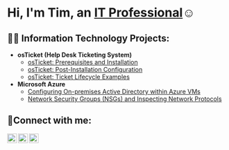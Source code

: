 <h1>Hi, I'm Tim, an <a href="https://www.linkedin.com/in/timothy-meyer-/?trk=public_profile-settings_edit-profile-content">IT Professional</a>☺</h1>

<h2>👨‍💻 Information Technology Projects:</h2>

- <b>osTicket (Help Desk Ticketing System)</b>
  - [osTicket: Prerequisites and Installation](https://github.com/TIm-the-IT-dad/osticket-prereqs)
  - [osTicket: Post-Installation Configuration](https://github.com/TIm-the-IT-dad/osticket-post-installation)
  - [osTicket: Ticket Lifecycle Examples](https://github.com/TIm-the-IT-dad/ticket-lifecycle)
- <b>Microsoft Azure</b>
  - [Configuring On-premises Active Directory within Azure VMs](https://github.com/TIm-the-IT-dad/configure-ad)
  - [Network Security Groups (NSGs) and Inspecting Network Protocols](https://github.com/TIm-the-IT-dad/azure-network-protocols)

<h2>🤳Connect with me:</h2>

[<img align="left" alt="Josh | Twitter" width="22px" src="https://cdn.jsdelivr.net/npm/simple-icons@v3/icons/twitter.svg" />][twitter]
[<img align="left" alt="Josh | LinkedIn" width="22px" src="https://cdn.jsdelivr.net/npm/simple-icons@v3/icons/linkedin.svg" />][linkedin]
[<img align="left" alt="Josh | Instagram" width="22px" src="https://cdn.jsdelivr.net/npm/simple-icons@v3/icons/instagram.svg" />][instagram]

[twitter]: https://twitter.com/
[instagram]: https://www.instagram.com/
[linkedin]: https://linkedin.com/in/https:/timothy-meyer-
